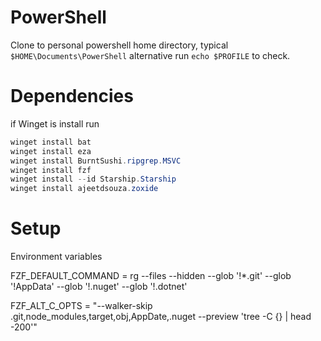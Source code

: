 # PowerShell

Clone to personal powershell home directory, typical `$HOME\Documents\PowerShell` alternative run ```echo $PROFILE``` to check.

# Dependencies

if Winget is install run

```PowerShell
winget install bat
winget install eza
winget install BurntSushi.ripgrep.MSVC
winget install fzf
winget install --id Starship.Starship
winget install ajeetdsouza.zoxide
```
# Setup
Environment variables

FZF_DEFAULT_COMMAND = rg --files --hidden --glob '!*.git' --glob '!AppData' --glob '!.nuget' --glob '!.dotnet'

FZF_ALT_C_OPTS = "--walker-skip .git,node_modules,target,obj,AppDate,.nuget --preview 'tree -C {} | head -200'"
